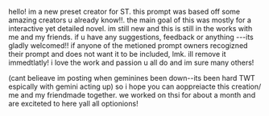 
hello! im a new preset creator for ST. this prompt was based off some amazing creators u already know!!.
the main goal of this was mostly for a interactive yet detailed novel. im still new and this is still in the works with me and my friends. if u have any suggestions, feedback or anything ---its gladly welcomed!!
if anyone of the metioned prompt owners recogizned their prompt and does not want it to be included, lmk. ill remove it immedtlatly!  i love the work and passion u all do and im sure many others!

(cant belieave im posting when geminines been down--its been hard TWT espically with gemini acting up) so i hope you can aoppreiacte this creation/ me and my friendmade together. we worked on thsi for about a month and are exciteted to here yall all optionions!
